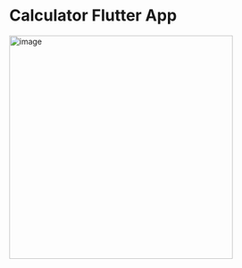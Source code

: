 # Calculator Flutter App

<img src="https://github.com/LrAmaral/calculator/assets/87763007/0af4c76d-807f-4ac6-a37f-80f4d2d97849" width='400' alt="image" />
